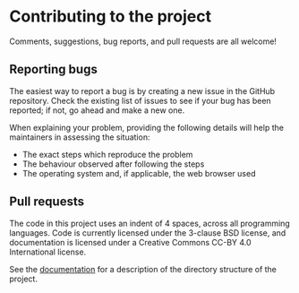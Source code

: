 # Contributing to the project

Comments, suggestions, bug reports, and pull requests are all welcome!

## Reporting bugs

The easiest way to report a bug is by creating a new issue in the GitHub repository. Check the existing list of issues to see if your bug has been reported; if not, go ahead and make a new one.

When explaining your problem, providing the following details will help the maintainers in assessing the situation:

* The exact steps which reproduce the problem
* The behaviour observed after following the steps
* The operating system and, if applicable, the web browser used

## Pull requests

The code in this project uses an indent of 4 spaces, across all programming languages. Code is currently licensed under the 3-clause BSD license, and documentation is licensed under a Creative Commons CC-BY 4.0 International license.

See the [documentation](https://chchch.github.io/sanskrit-alignment/docs) for a description of the directory structure of the project.
